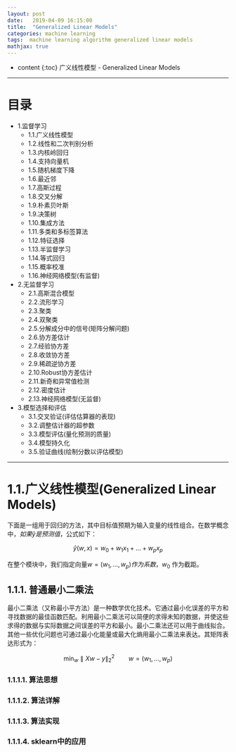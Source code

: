 ```yaml
---
layout: post
date:   2019-04-09 16:15:00
title:  "Generalized Linear Models"
categories: machine learning
tags:  machine learning algorithm generalized linear models
mathjax: true
---
```


* content
{:toc}
广义线性模型 - Generalized Linear Models






---------

# 目录
- 1.监督学习
	- 1.1.广义线性模型
	- 1.2.线性和二次判别分析
	- 1.3.内核岭回归
	- 1.4.支持向量机
	- 1.5.随机梯度下降
	- 1.6.最近邻
	- 1.7.高斯过程
	- 1.8.交叉分解
	- 1.9.朴素贝叶斯
	- 1.9.决策树
	- 1.10.集成方法
	- 1.11.多类和多标签算法
	- 1.12.特征选择
	- 1.13.半监督学习
	- 1.14.等式回归
	- 1.15.概率校准
	- 1.16.神经网络模型(有监督)
- 2.无监督学习
	- 2.1.高斯混合模型
	- 2.2.流形学习
	- 2.3.聚类
	- 2.4.双聚类
	- 2.5.分解成分中的信号(矩阵分解问题)
	- 2.6.协方差估计
	- 2.7.经验协方差
	- 2.8.收敛协方差
	- 2.9.稀疏逆协方差
	- 2.10.Robust协方差估计
	- 2.11.新奇和异常值检测
	- 2.12.密度估计
	- 2.13.神经网络模型(无监督)
- 3.模型选择和评估
	- 3.1.交叉验证(评估估算器的表现)
	- 3.2.调整估计器的超参数
	- 3.3.模型评估(量化预测的质量)
	- 3.4.模型持久化
	- 3.5.验证曲线(绘制分数以评估模型)

---------

# 1.1.广义线性模型(Generalized Linear Models)
下面是一组用于回归的方法，其中目标值预期为输入变量的线性组合。在数学概念中，$如果\hat{y}是预测值$，公式如下：

$$\hat{y} (w,x) = w_{0} + w_{1}x_{1} +...+w_{p}x_{p}$$

在整个模块中，我们指定向量$w=(w_{1},...,w_{p})作为系数，w_{0}$ 作为截距。

## 1.1.1. 普通最小二乘法

最小二乘法（又称最小平方法）是一种数学优化技术。它通过最小化误差的平方和寻找数据的最佳函数匹配。利用最小二乘法可以简便的求得未知的数据，并使这些求得的数据与实际数据之间误差的平方和最小。最小二乘法还可以用于曲线拟合。其他一些优化问题也可通过最小化能量或最大化熵用最小二乘法来表达。其矩阵表达形式为：

$$\min_{w}\parallel Xw-y\parallel_{2}^{2} \qquad w=(w_{1},...,w_{p})$$

### 1.1.1.1. 算法思想

### 1.1.1.2. 算法详解

### 1.1.1.3. 算法实现

### 1.1.1.4. sklearn中的应用
